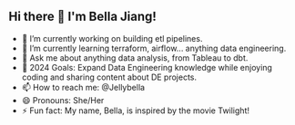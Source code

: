 ## Hi there 👋 I'm Bella Jiang!

- 🔭 I’m currently working on building etl pipelines.
- 🌱 I’m currently learning terraform, airflow... anything data engineering.
- 💬 Ask me about anything data analysis, from Tableau to dbt.
- 🥅 2024 Goals: Expand Data Engineering knowledge while enjoying coding and sharing content about DE projects.
- 📫 How to reach me: @Jellybella
- 😄 Pronouns: She/Her
- ⚡ Fun fact: My name, Bella, is inspired by the movie Twilight!
